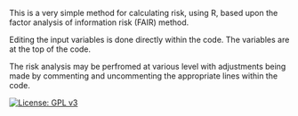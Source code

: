 This is a very simple method for calculating risk, using R, based upon the factor analysis of information risk (FAIR) method.

Editing the input variables is done directly within the code. The variables are at the top of the code.

The risk analysis may be perfromed at various level with adjustments being made by commenting and uncommenting the appropriate lines within the code.

[![License: GPL v3](https://img.shields.io/badge/License-GPLv3-blue.svg)](https://www.gnu.org/licenses/gpl-3.0)
